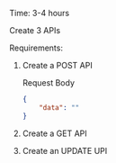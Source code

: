 Time: 3-4 hours

Create 3 APIs

Requirements:

1. Create a POST API

    Request Body
    ```json
    {
        "data": ""
    }
    ```
2. Create a GET API
3. Create an UPDATE UPI